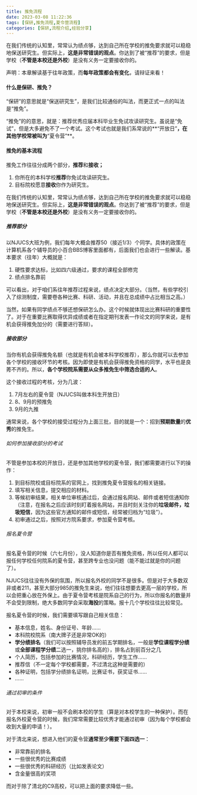 ```yaml
---
title: 推免流程
date: 2023-03-08 11:22:36
tags: [保研,推免流程,夏令营流程]
categories: [保研,流程介绍,经验分享]
---
```


在我们传统的认知里，常常认为绩点够，达到自己所在学校的推免要求就可以稳稳地保送研究生。但实际上，**这是非常错误的观点**。你达到了被“推荐”的要求，但是学校（**不管是本校还是外校**）是没有义务一定要接收你的。
<!-- more -->

声明：本章解读基于往年政策，而**每年政策都会有变化**，请辩证来看！


#### 什么是保研、推免？

“保研”的意思就是“保送研究生”，是我们比较通俗的叫法，而更正式一点的叫法是“推免”。

“推免”的的意思，就是：推荐优秀应届本科毕业生免试攻读研究生。虽说是“免试”，但是大多避免不了一个考试。这个考试也就是我们系常说的**“开放日”**，在其他学校常被叫为**“夏令营”**。

#### 推免的基本流程

推免工作往往分成两个部分，**推荐**和**接收；**

1. 你所在的本科学校**推荐**你免试攻读研究生。
2. 目标院校愿意**接收**你作为研究生。

在我们传统的认知里，常常认为绩点够，达到自己所在学校的推免要求就可以稳稳地保送研究生。但实际上，**这是非常错误的观点**。你达到了被“推荐”的要求，但是学校（**不管是本校还是外校**）是没有义务一定要接收你的。

##### 推荐部分

以NJUCS大班为例，我们每年大概会推荐50（接近1/3）个同学。具体的政策在计算机系各个辅导员的小百合BBS博客里面都有，后面我们也会进行一些解读。基本要求（往年）大概就是：

1. 硬性要求达标，比如四六级通过，要求的课程全部修完
2. 绩点排名靠前

可以看出，对于咱们系往年推荐过程来说，绩点决定大部分。（当然，有些学校引入了综测制度，需要卷各种比赛、科研、活动，并且在总成绩中占比相当之高。）

当然，如果有同学绩点不够还想保研怎么办。这个时候就体现出比赛科研的重要性了。对于在重要比赛取得优异成绩或者在指定期刊发表一作论文的同学来说，是有机会获得推免加分的（需要进行答辩）。

##### 接收部分

当你有机会获得推免名额（也就是有机会被本科学校推荐），那么你就可以去参加各个学校的接收环节的考核。因为即使是有机会获得推免资格的同学，水平也是良莠不齐的。所以，**各个学校院系需要从众多推免生中筛选合适的人**。

这个接收过程的考核，分为几波：

1. 7月左右的夏令营（NJUCS叫做本科生开放日）
2. 8、9月的预推免
3. 9月的九推

通常来说，各个学校的接受过程分为上面三批，目的就是一个：招到**预期数量**的**优秀**的推免生。

###### 如何参加接收部分的考试

不管是参加本校的开放日，还是参加其他学校的夏令营，我们都需要进行以下的操作：

1. 到目标院校或目标院系的官网上，找到推免夏令营报名的相关链接。
2. 填写相关信息，提交相应的材料。
3. 等候初审结果，相关单位审核通过后，会通过报名网站、邮件或者短信通知你（注意，在报名之后应该时刻盯着报名网站，并且时刻关注你的**垃圾邮件，垃圾短信**，因为这些官方通知的邮件或短信，经常被归档为“垃圾”）。
4. 初审通过之后，按照对方院系要求，参加夏令营考核。

###### 报名夏令营

报名夏令营的时候（六七月份），没人知道你是否有推免资格，所以任何人都可以报任何学校任何院系的夏令营，甚至跨专业也没问题（能不能过就是你的问题了）。

NJUCS往往没有外保的氛围，所以报名外校的同学不是很多。但是对于大多数双非或者211，甚至大部分985的推免生来说，他们往往想要去更高一层的学校，所以会把重心放在外保上。由于夏令营考核是院系自己的行为，所以你报名的数量并不会受到限制，绝大多数同学会采取**海投**的策略。报十几个学校往往比较常见。

报名夏令营的时候，我们需要填写跟自己相关信息：

* 基本信息，姓名、身份证号、年龄......
* 本科院校院系（南大牌子还是非常OK的）
* **学分绩排名**（我们可以按照辅导员发的前五学期排名，一般是**学位课程学分绩**或**全部课程学分绩**二选一，挑你排名高的），排名占到前百分之几
* 个人简历，包括参加的比赛情况，科研经历，学生工作......
* 推荐信（不一定每个学校都需要，不过清北这种是需要的）
* 各种证明，包括学分绩排名证明，比赛证书，获奖证书......
* ......

###### 通过初审的条件

对于本校来说，初审一般不会刷本校的学生（算是对本校学生的一种保护）。而在报名外校夏令营的时候，我们常常需要比较优秀才能通过初审（因为每个学校都会收到大量的申请！）。

对于清北来说，想进入他们的夏令营**通常至少需要下面四选一**：

* 非常靠前的排名
* 一些很优秀的比赛成绩
* 一些很优秀的科研经历（比如发表论文）
* 含金量很高的奖项

而对于除了清北的C9高校，可以把上面的要求降低一些。


